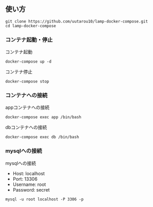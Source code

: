 ## 使い方
```
git clone https://github.com/uutarou10/lamp-docker-compose.git
cd lamp-docker-compose
```

### コンテナ起動・停止
コンテナ起動
```
docker-compose up -d
```

コンテナ停止
```
docker-compose stop
```

### コンテナへの接続
appコンテナへの接続
```
docker-compose exec app /bin/bash
```

dbコンテナへの接続
```
docker-compose exec db /bin/bash
```

### mysqlへの接続
mysqlへの接続
- Host: localhost
- Port: 13306
- Username: root
- Password: secret

```
mysql -u root localhost -P 3306 -p
```